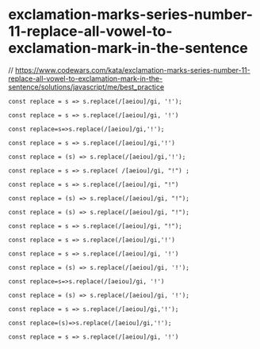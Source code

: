 # exclamation-marks-series-number-11-replace-all-vowel-to-exclamation-mark-in-the-sentence
// https://www.codewars.com/kata/exclamation-marks-series-number-11-replace-all-vowel-to-exclamation-mark-in-the-sentence/solutions/javascript/me/best_practice


```
const replace = s => s.replace(/[aeiou]/gi, '!');
```

```
const replace = s => s.replace(/[aeiou]/gi, '!')
```

```
const replace=s=>s.replace(/[aeiou]/gi,'!');
```

```
const replace = s => s.replace(/[aeiou]/gi,'!')
```

```
const replace = (s) => s.replace(/[aeiou]/gi,'!');
```

```
const replace = s => s.replace( /[aeiou]/gi, "!") ;
```

```
const replace = s => s.replace(/[aeiou]/gi, "!")
```

```
const replace = (s) => s.replace(/[aeiou]/gi, "!");
```

```
const replace = (s) => s.replace(/[aeiou]/gi, "!");
```

```
const replace = s => s.replace(/[aeiou]/gi, "!");
```

```
const replace = s => s.replace(/[aeiou]/gi,'!')
```

```
const replace = s => s.replace(/[aeiou]/gi, '!')
```

```
const replace = (s) => s.replace(/[aeiou]/gi, '!');
```

```
const replace=s=>s.replace(/[aeiou]/gi, '!')
```

```
const replace = (s) => s.replace(/[aeiou]/gi, '!');
```

```
const replace = s => s.replace(/[aeiou]/gi,'!');
```

```
const replace=(s)=>s.replace(/[aeiou]/gi,'!');

```

```
const replace = s => s.replace(/[aeiou]/gi, '!')
```
